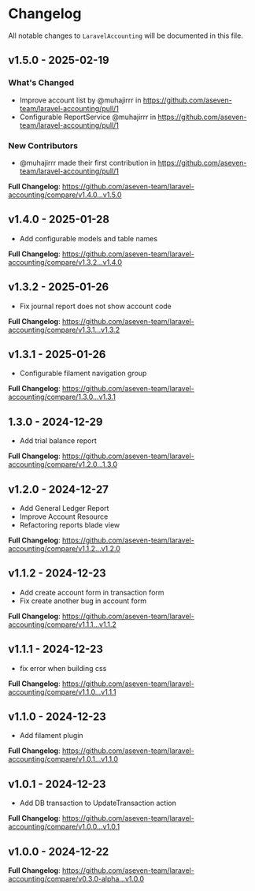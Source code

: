 # Changelog

All notable changes to `LaravelAccounting` will be documented in this file.

## v1.5.0 - 2025-02-19

### What's Changed

* Improve account list by @muhajirrr in https://github.com/aseven-team/laravel-accounting/pull/1
* Configurable ReportService @muhajirrr in https://github.com/aseven-team/laravel-accounting/pull/1

### New Contributors

* @muhajirrr made their first contribution in https://github.com/aseven-team/laravel-accounting/pull/1

**Full Changelog**: https://github.com/aseven-team/laravel-accounting/compare/v1.4.0...v1.5.0

## v1.4.0 - 2025-01-28

- Add configurable models and table names

**Full Changelog**: https://github.com/aseven-team/laravel-accounting/compare/v1.3.2...v1.4.0

## v1.3.2 - 2025-01-26

- Fix journal report does not show account code

**Full Changelog**: https://github.com/aseven-team/laravel-accounting/compare/v1.3.1...v1.3.2

## v1.3.1 - 2025-01-26

- Configurable filament navigation group

**Full Changelog**: https://github.com/aseven-team/laravel-accounting/compare/1.3.0...v1.3.1

## 1.3.0 - 2024-12-29

- Add trial balance report

**Full Changelog**: https://github.com/aseven-team/laravel-accounting/compare/v1.2.0...1.3.0

## v1.2.0 - 2024-12-27

- Add General Ledger Report
- Improve Account Resource
- Refactoring reports blade view

**Full Changelog**: https://github.com/aseven-team/laravel-accounting/compare/v1.1.2...v1.2.0

## v1.1.2 - 2024-12-23

- Add create account form in transaction form
- Fix create another bug in account form

**Full Changelog**: https://github.com/aseven-team/laravel-accounting/compare/v1.1.1...v1.1.2

## v1.1.1 - 2024-12-23

- fix error when building css

**Full Changelog**: https://github.com/aseven-team/laravel-accounting/compare/v1.1.0...v1.1.1

## v1.1.0 - 2024-12-23

- Add filament plugin

**Full Changelog**: https://github.com/aseven-team/laravel-accounting/compare/v1.0.1...v1.1.0

## v1.0.1 - 2024-12-23

- Add DB transaction to UpdateTransaction action

**Full Changelog**: https://github.com/aseven-team/laravel-accounting/compare/v1.0.0...v1.0.1

## v1.0.0 - 2024-12-22

**Full Changelog**: https://github.com/aseven-team/laravel-accounting/compare/v0.3.0-alpha...v1.0.0
